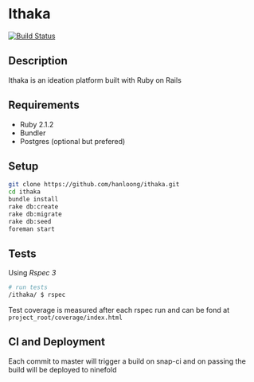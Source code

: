 Ithaka
=========

[![Build Status](https://snap-ci.com/LyZLHjzXy4XGiVuvjshweQTXF9Uq3EDec_CtMN_tBFA/build_image)](https://snap-ci.com/hanloong/ithaka/branch/master)

## Description

Ithaka is an ideation platform built with Ruby on Rails

## Requirements

- Ruby 2.1.2
- Bundler
- Postgres (optional but prefered)

## Setup

```bash
git clone https://github.com/hanloong/ithaka.git
cd ithaka
bundle install
rake db:create
rake db:migrate
rake db:seed
foreman start
```

## Tests

Using *Rspec 3*

```bash
# run tests
/ithaka/ $ rspec
```

Test coverage is measured after each rspec run and can be fond at ```project_root/coverage/index.html```

## CI and Deployment

Each commit to master will trigger a build on snap-ci and on passing the build will be deployed to ninefold
